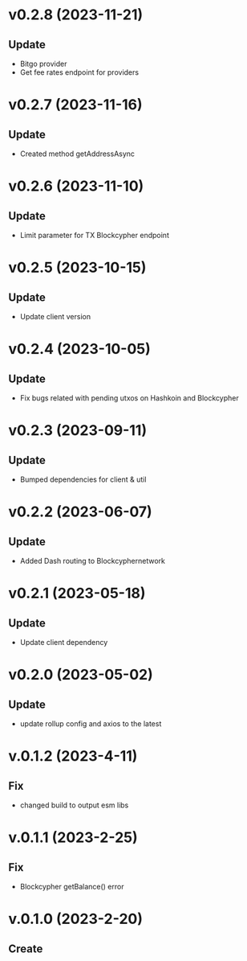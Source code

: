 # v0.2.8 (2023-11-21)

## Update

- Bitgo provider
- Get fee rates endpoint for providers

# v0.2.7 (2023-11-16)

## Update

- Created method getAddressAsync

# v0.2.6 (2023-11-10)

## Update

- Limit parameter for TX Blockcypher endpoint

# v0.2.5 (2023-10-15)

## Update

- Update client version

# v0.2.4 (2023-10-05)

## Update

- Fix bugs related with pending utxos on Hashkoin and Blockcypher

# v0.2.3 (2023-09-11)

## Update

- Bumped dependencies for client & util

# v0.2.2 (2023-06-07)

## Update

- Added Dash routing to Blockcyphernetwork

# v0.2.1 (2023-05-18)

## Update

- Update client dependency

# v0.2.0 (2023-05-02)

## Update

- update rollup config and axios to the latest

# v.0.1.2 (2023-4-11)

## Fix

- changed build to output esm libs

# v.0.1.1 (2023-2-25)

## Fix

- Blockcypher getBalance() error

# v.0.1.0 (2023-2-20)

## Create
